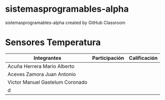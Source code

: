 # sistemasprogramables-alpha
sistemasprogramables-alpha created by GitHub Classroom
# Sensores Temperatura



| Integrantes | Participación | Calificación |
|-------------|----------------|--------------|
| Acuña Herrera Mario Alberto         |                |              |
| Aceves Zamora Juan Antonio           |                |              |
| Victor Manuel Gastelum Coronado           |                |              |
| d           |                |              |
